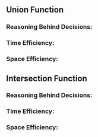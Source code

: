 
## Union Function

### Reasoning Behind Decisions:

### Time Efficiency:

### Space Efficiency:

## Intersection Function

### Reasoning Behind Decisions:

### Time Efficiency:

### Space Efficiency:
